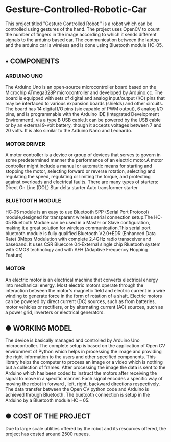# Gesture-Controlled-Robotic-Car

This project titled "Gesture Controlled Robot "  is a robot which can be controlled using gestures of the hand. The project uses OpenCV to count the number of fingers in the image according to which it sends different signals to the arduino based car.
The communication between the laptop and the arduino car is wireless and is done using Bluetooth module HC-05.

## • COMPONENTS

### ARDUINO UNO
The Arduino Uno is an open-source microcontroller board based on the Microchip ATmega328P microcontroller and developed by Arduino.cc. The board is equipped with sets of digital and analog input/output (I/O) pins that may be interfaced to various expansion boards (shields) and other circuits. The board has 14 digital I/O pins (six capable of PWM output), 6 analog I/O pins, and is programmable with the Arduino IDE (Integrated Development Environment), via a type B USB cable.It can be powered by the USB cable or by an external 9-volt battery, though it accepts voltages between 7 and 20 volts. It is also similar to the Arduino Nano and Leonardo.

### MOTOR  DRIVER
A motor controller is a device or group of devices that serves to govern in some predetermined manner the performance of an electric motor.A motor controller might include a manual or automatic means for starting and stopping the motor, selecting forward or reverse rotation, selecting and regulating the speed, regulating or limiting the torque, and protecting against overloads and electrical faults.
There are many types of starters:
Direct On Line (DOL)
Star delta starter
Auto transformer starter

### BLUETOOTH MODULE
HC‐05 module is an easy to use Bluetooth SPP (Serial Port Protocol) module,designed for transparent wireless serial connection setup.The HC-05 Bluetooth Module can be used in a Master or Slave configuration, making it a great solution for wireless communication.This serial port bluetooth module is fully qualified Bluetooth V2.0+EDR (Enhanced Data Rate) 3Mbps Modulation with complete 2.4GHz radio transceiver and baseband. It uses CSR Bluecore 04‐External single chip Rluetooth system with CMOS technology and with AFH (Adaptive Frequency Hopping Feature)

### MOTOR 
An electric motor is an electrical machine that converts electrical energy into mechanical energy. Most electric motors operate through the interaction between the motor's magnetic field and electric current in a wire winding to generate force in the form of rotation of a shaft. Electric motors can be powered by direct current (DC) sources, such as from batteries, motor vehicles or rectifiers, or by alternating current (AC) sources, such as a power grid, inverters or electrical generators. 
 
## ●	WORKING MODEL
The device is basically managed and controlled by Arduino Uno microcontroller. The complete setup is based on the application of Open CV environment of Python which helps in processing the image and providing the right information to the users and other specified components. This library helps the computer to process an image or a video which is nothing but a collection of frames.
After processing the image the data is sent to the Arduino which has been coded to instruct the motors after receiving the signal to move in a specific manner. Each signal encodes a specific way of moving the robot in forward , left, right, backward directions respectively.
The data transfer between the Open CV python code and Arduino is achieved through Bluetooth. The buetooth connection is setup in the Arduino by a Bluetooth module HC – 05.


## ●	COST OF THE PROJECT
Due to large scale utilities offered by the robot and its resources offered, the project has costed  around 2500 rupees. 
